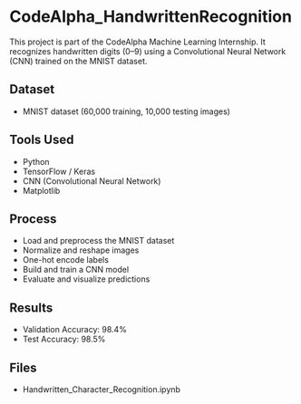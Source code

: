 # CodeAlpha_HandwrittenRecognition

This project is part of the CodeAlpha Machine Learning Internship. It recognizes handwritten digits (0–9) using a Convolutional Neural Network (CNN) trained on the MNIST dataset.

## Dataset

- MNIST dataset (60,000 training, 10,000 testing images)

## Tools Used

- Python
- TensorFlow / Keras
- CNN (Convolutional Neural Network)
- Matplotlib

## Process

- Load and preprocess the MNIST dataset
- Normalize and reshape images
- One-hot encode labels
- Build and train a CNN model
- Evaluate and visualize predictions

## Results

- Validation Accuracy: 98.4%
- Test Accuracy: 98.5%

## Files

- Handwritten_Character_Recognition.ipynb
